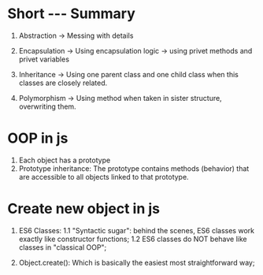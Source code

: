 # Short --- Summary

1. Abstraction -> Messing with details

2. Encapsulation -> Using encapsulation logic -> using privet methods and privet variables

3. Inheritance -> Using one parent class and one child class when this classes are closely related.

4. Polymorphism -> Using method when taken in sister structure, overwriting them.

# OOP in js

1.  Each object has a prototype
2.  Prototype inheritance:
    The prototype contains methods (behavior) that are accessible to all objects linked to that prototype.

# Create new object in js

1. ES6 Classes:
   1.1 "Syntactic sugar": behind the scenes, ES6 classes work exactly like constructor functions;
   1.2 ES6 classes do NOT behave like classes in "classical OOP";

2. Object.create():
   Which is basically the easiest most straightforward way;
